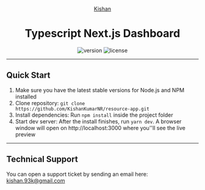 <p align="center">
    <a href="https://linktr.ee/kishankumar" title="Kishan">
       Kishan
    </a>
</p>
<h1 align="center">
    <b> Typescript Next.js Dashboard</b>
    <br>

</h1>
<div align="center">

![version](https://img.shields.io/badge/version-1.0.0-blue.svg)
![license](https://img.shields.io/badge/license-MIT-blue.svg)


</div>


---

<h2>
    Quick Start
</h2>
<ol>
    <li>Make sure you have the latest stable versions for Node.js and NPM installed</li>
    <li>Clone repository: <code>git clone https://github.com/KishanKumarNR/resource-app.git</code></li>
    <li>Install dependencies: Run <code>npm install</code> inside the project folder</li>
    <li>Start dev server: After the install finishes, run <code>yarn dev</code>. A browser window will open on http://localhost:3000 where you''ll see the live preview</li>
</ol>

---

<h2>
    Technical Support
</h2>
<p>
    You can open a support ticket by sending an email here: <a href="mailto:kishan.93k@gmail.com" title="Open Support Ticket">
        kishan.93k@gmail.com
    </a>
</p>
